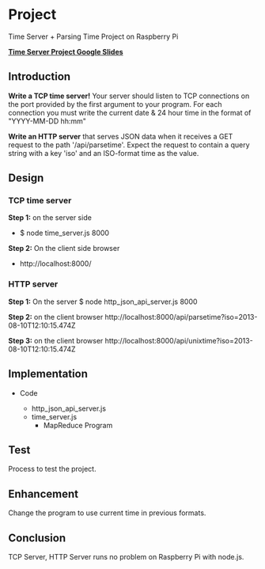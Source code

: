 # Project

Time Server + Parsing Time Project on Raspberry Pi

**[Time Server Project Google Slides](https://docs.google.com/presentation/d/1XAkSt4FUhRcIo1oGNAgIyJs7iM4hXi_XtbE2ea6yzG4/edit?usp=sharing)**

## Introduction

**Write a TCP time server!**
Your server should listen to TCP connections on the port provided by the first argument to your program. For each connection you must write the 
current date & 24 hour time in the format of "YYYY-MM-DD hh:mm"

**Write an HTTP server**
that serves JSON data when it receives a GET request to the path '/api/parsetime'. Expect the request to contain a query string with a key 'iso' and 
an ISO-format time as the value.


## Design

### TCP time server

**Step 1:** on the server side
* $ node time_server.js 8000

**Step 2:** On the client side browser
* http://localhost:8000/


### HTTP server

**Step 1:** On the server
$ node http_json_api_server.js 8000

**Step 2:** on the client browser
http://localhost:8000/api/parsetime?iso=2013-08-10T12:10:15.474Z

**Step 3:** on the client browser
http://localhost:8000/api/unixtime?iso=2013-08-10T12:10:15.474Z


## Implementation

* Code

   * http_json_api_server.js
   * time_server.js
      * MapReduce Program

## Test

Process to test the project.


## Enhancement

Change the program to use current time in previous formats.



## Conclusion
TCP Server, HTTP Server runs no problem on Raspberry Pi with node.js. 



